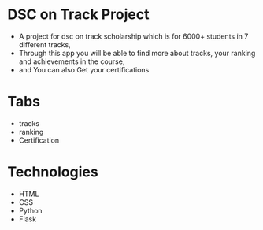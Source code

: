 # DSC on Track Project
- A project for dsc on track scholarship which is for 6000+ students in 7 different tracks,
- Through this app you will be able to find more about tracks, your ranking and achievements in the course,
- and You can also Get your certifications


# Tabs
- tracks
- ranking
- Certification


# Technologies
- HTML
- CSS
- Python
- Flask